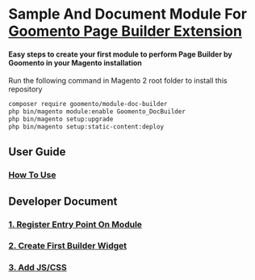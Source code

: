# Sample And Document Module For [Goomento Page Builder Extension](https://github.com/Goomento/PageBuilder)

#### Easy steps to create your first module to perform Page Builder by Goomento in your Magento installation

Run the following command in Magento 2 root folder to install this repository
```bash
composer require goomento/module-doc-builder
php bin/magento module:enable Goomento_DocBuilder
php bin/magento setup:upgrade
php bin/magento setup:static-content:deploy
```

## User Guide
### [How To Use](https://github.com/Goomento/DocBuilder/blob/master/HOW_TO_USE.md)

## Developer Document
### [1. Register Entry Point On Module](https://github.com/Goomento/DocBuilder/blob/master/SETUP.md)
### [2. Create First Builder Widget](https://github.com/Goomento/DocBuilder/blob/master/WIDGETS.md)
### [3. Add JS/CSS](https://github.com/Goomento/DocBuilder/blob/master/RESOURCES.md)
